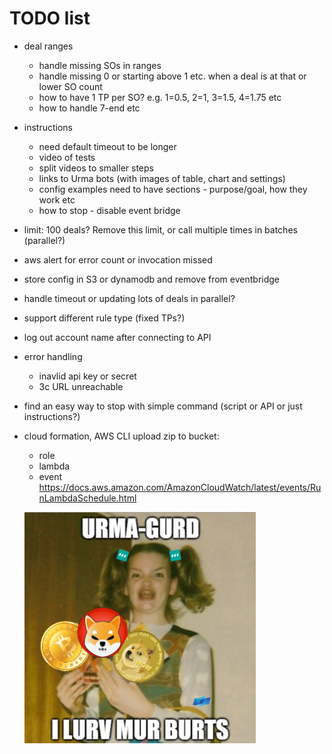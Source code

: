 # TODO list
- deal ranges
  - handle missing SOs in ranges
  - handle missing 0 or starting above 1 etc. when a deal is at that or lower SO count
  - how to have 1 TP per SO? e.g. 1=0.5, 2=1, 3=1.5, 4=1.75 etc
  - how to handle 7-end etc
- instructions
  - need default timeout to be longer
  - video of tests
  - split videos to smaller steps
  - links to Urma bots (with images of table, chart and settings)
  - config examples need to have sections - purpose/goal, how they work etc
  - how to stop - disable event bridge
- limit: 100 deals? Remove this limit, or call multiple times in batches (parallel?)  
- aws alert for error count or invocation missed
- store config in S3 or dynamodb and remove from eventbridge
- handle timeout or updating lots of deals in parallel?
- support different rule type (fixed TPs?)
- log out account name after connecting to API
- error handling
  - inavlid api key or secret
  - 3c URL unreachable
- find an easy way to stop with simple command (script or API or just instructions?)
- cloud formation, AWS CLI upload zip to bucket:
  - role
  - lambda
  - event
  https://docs.aws.amazon.com/AmazonCloudWatch/latest/events/RunLambdaSchedule.html
  
  ![URMA-GURD!!](urmagurd.png)

